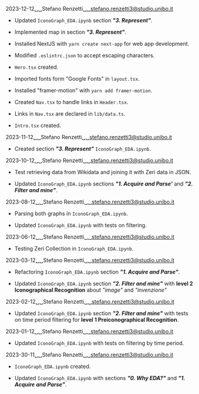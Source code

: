 2023-12-12␣␣Stefano Renzetti␣␣<stefano.renzetti3@studio.unibo.it>

* Updated `IconoGraph_EDA.ipynb` section ***"3. Represent"***.

* Implemented map in  section ***"3. Represent"***.

* Installed NextJS with `yarn create next-app` for web app development.

* Modified `.eslintrc.json` to accept escaping characters.

* `Hero.tsx` created.

* Imported fonts form "Google Fonts" in `layout.tsx`.

* Installed "framer-motion" with `yarn add framer-motion`.

* Created `Nav.tsx` to handle links in `Header.tsx`.

* Links in `Nav.tsx` are declared in `lib/data.ts`.

* `Intro.tsx` created.

2023-11-12␣␣Stefano Renzetti␣␣<stefano.renzetti3@studio.unibo.it>

* Created section ***"3. Represent"*** `IconoGraph_EDA.ipynb`.

2023-10-12␣␣Stefano Renzetti␣␣<stefano.renzetti3@studio.unibo.it>

* Test retrieving data from Wikidata and joining it with Zeri data in JSON.

* Updated `IconoGraph_EDA.ipynb` sections ***"1. Acquire and Parse'*** and
    ***"2. Filter and mine"***.

2023-08-12␣␣Stefano Renzetti␣␣<stefano.renzetti3@studio.unibo.it>

* Parsing both graphs in `IconoGraph_EDA.ipynb`.

* Updated `IconoGraph_EDA.ipynb` with tests on filtering.

2023-06-12␣␣Stefano Renzetti␣␣<stefano.renzetti3@studio.unibo.it>

* Testing Zeri Collection in `IconoGraph_EDA.ipynb`.

2023-03-12␣␣Stefano Renzetti␣␣<stefano.renzetti3@studio.unibo.it>

* Refactoring `IconoGraph_EDA.ipynb` section ***"1. Acquire and Parse"***.

* Updated `IconoGraph_EDA.ipynb` section ***"2. Filter and mine"*** with
    **level 2 Iconographical Recognition** about *"image"* and *"invenzione"*

2023-02-12␣␣Stefano Renzetti␣␣<stefano.renzetti3@studio.unibo.it>

* Updated `IconoGraph_EDA.ipynb` section ***"2. Filter and mine"*** with tests
    on time period filtering for **level 1 Preiconographical Recognition**.

2023-01-12␣␣Stefano Renzetti␣␣<stefano.renzetti3@studio.unibo.it>

* Updated `IconoGraph_EDA.ipynb` with tests on filtering by time period.

2023-30-11␣␣Stefano Renzetti␣␣<stefano.renzetti3@studio.unibo.it>

* `IconoGraph_EDA.ipynb` created.

* Updated `IconoGraph_EDA.ipynb` with sections ***"0. Why EDA?"***
    and ***"1. Acquire and Parse"***.    